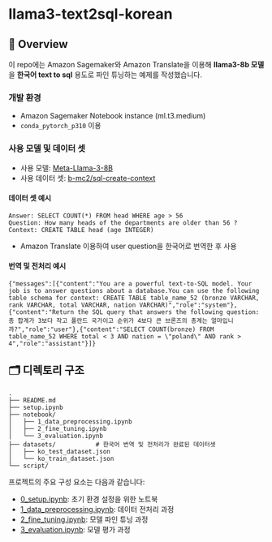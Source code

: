 # llama3-text2sql-korean

## 🔭 Overview

이 repo에는 Amazon Sagemaker와 Amazon Translate을 이용해 **llama3-8b 모델**을 **한국어 text to sql** 용도로 파인 튜닝하는 예제를 작성했습니다.

### 개발 환경

- Amazon Sagemaker Notebook instance (ml.t3.medium)
- `conda_pytorch_p310` 이용

### 사용 모델 및 데이터 셋

- 사용 모델: [Meta-Llama-3-8B](https://huggingface.co/meta-llama/Meta-Llama-3-8B)
- 사용 데이터 셋: [b-mc2/sql-create-context](https://huggingface.co/datasets/b-mc2/sql-create-context)

#### 데이터 셋 예시

```
Answer: SELECT COUNT(*) FROM head WHERE age > 56
Question: How many heads of the departments are older than 56 ?
Context: CREATE TABLE head (age INTEGER)
```

- Amazon Translate 이용하여 user question을 한국어로 번역한 후 사용

#### 번역 및 전처리 예시

```
{"messages":[{"content":"You are a powerful text-to-SQL model. Your job is to answer questions about a database.You can use the following table schema for context: CREATE TABLE table_name_52 (bronze VARCHAR, rank VARCHAR, total VARCHAR, nation VARCHAR)","role":"system"},{"content":"Return the SQL query that answers the following question: 총 합계가 3보다 작고 폴란드 국가이고 순위가 4보다 큰 브론즈의 총계는 얼마입니까?","role":"user"},{"content":"SELECT COUNT(bronze) FROM table_name_52 WHERE total < 3 AND nation = \"poland\" AND rank > 4","role":"assistant"}]}

```

## 🗂️ 디렉토리 구조

```text
.
├── README.md
├── setup.ipynb
├── notebook/
│   ├── 1_data_preprocessing.ipynb
│   ├── 2_fine_tuning.ipynb
│   └── 3_evaluation.ipynb
├── datasets/           # 한국어 번역 및 전처리가 완료된 데이터셋
│   ├── ko_test_dataset.json
│   └── ko_train_dataset.json
└── script/
```

프로젝트의 주요 구성 요소는 다음과 같습니다:

- [0_setup.ipynb](notebook/0_setup.ipynb): 초기 환경 설정을 위한 노트북
- [1_data_preprocessing.ipynb](notebook/1_data_preprocessing.ipynb): 데이터 전처리 과정
- [2_fine_tuning.ipynb](notebook/2_fine_tuning.ipynb): 모델 파인 튜닝 과정
- [3_evaluation.ipynb](notebook/3_evaluation.ipynb): 모델 평가 과정
